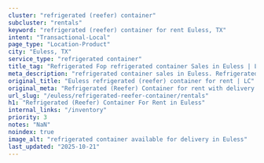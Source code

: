 ```yaml
---
cluster: "refrigerated (reefer) container"
subcluster: "rentals"
keyword: "refrigerated (reefer) container for rent Euless, TX"
intent: "Transactional-Local"
page_type: "Location-Product"
city: "Euless, TX"
service_type: "refrigerated container"
title_tag: "Refrigerated Fop refrigerated container Sales in Euless | LC Container"
meta_description: "refrigerated container sales in Euless. Refrigerated containers with climate control. Fast delivery, competitive pricing. Serving refrigerated reefer container area. Quote ID: SC8. Call (214) 524-4168 for your free quote today."
original_title: "Euless refrigerated (reefer) container for rent | LC"
original_meta: "Refrigerated (Reefer) Container for rent with delivery in Euless, TX. LC Container — local Since 2003. Get pricing today."
url_slug: "/euless/refrigerated-reefer-container/rentals"
h1: "Refrigerated (Reefer) Container For Rent in Euless"
internal_links: "/inventory"
priority: 3
notes: "NaN"
noindex: true
image_alt: "refrigerated container available for delivery in Euless"
last_updated: "2025-10-21"
---
```


<!-- TODO: Add unique city/inventory copy, images, and internal links here. -->
